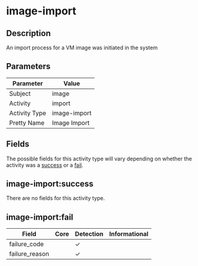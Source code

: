 image-import
============

Description
-----------
An import process for a VM image was initiated in the system

Parameters
----------
| Parameter     | Value        |
| ------------- | ------------ |
| Subject       | image        |
| Activity      | import       |
| Activity Type | image-import |
| Pretty Name   | Image Import |


Fields
------

The possible fields for this activity type will vary depending on whether the activity was a [success](#image-importsuccess) or a [fail](#image-importfail).


image-import:success
--------------------

There are no fields for this activity type.


image-import:fail
-----------------

| Field          | Core | Detection | Informational |
| -------------- | ---- | --------- | ------------- |
| failure_code   |      | &#10003;  |               |
| failure_reason |      | &#10003;  |               |